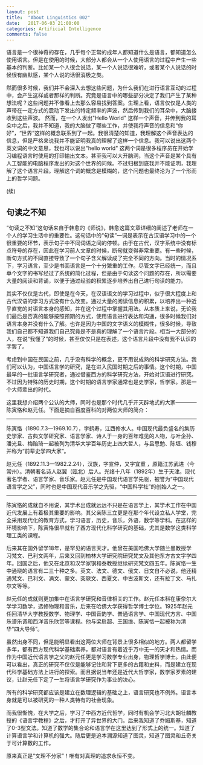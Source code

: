 ```yaml
---
layout: post
title:  "About Linguistics 002"
date:   2017-06-03 21:00:00
categories: Artificial Intelligence
comments: false
---
```


语言是一个很神奇的存在，几乎每个正常的成年人都知道什么是语言，都知道怎么使用语言。但是在使用的时候，大部分人都会从一个人使用语言的过程中产生一些基本的判断。比如某一个人很会说话，某一个人说话很难听，或者某个人说话的时候很有幽默感，某个人说的话很消极之类。

 <!--more-->
然而很多时候，我们并不会深入去想这些问题，为什么我们在进行语言互动的过程中，会产生这样或者那样的判断。究竟是语言中的哪些部分决定了我们产生了某种想法呢？这些问题并不像看上去那么容易找到答案。生理上看，语言仅仅是人类的声带在一定方式的震动下发出的特定频率的声波，然后传到我们的耳朵中，大脑接收到这些声波。
然而，在一个人发出"Hello World" 这样一个声音，并传到我的耳朵中之后，我并不知道，我的大脑做了哪些工作，并使我将声音的信息和“你好”，“世界”这样的概念联系到了一起。我很清楚的知道，我理解这个声音表达的信息，但是严格来说我并不能证明我真的理解了这样一个信息。我可以说出这两个英文词的中文意思，我也可以说出"hello world" 这两个词是很多程序员在开始学习编程语言时使用的打印输出文本。甚至我可以大开脑洞，当这个声音是某个具有人工智能的电脑程序发出的对这个世界的问候。不过归根到底我并不能证明，我理解了这个语言片段。理解这个词的概念是模糊的，这个问题也最终沦为了一个形而上的哲学问题。

(续)
## 句读之不知
“句读之不知”这句话来自于韩愈的《师说》，韩愈这篇文章详细的阐述了老师在一个人的学习生活中的重要性。这句话中的“句读”一词是表示在古汉语学习中的一个很重要的环节，表示句子中不同词语之间的停顿。由于在古代，汉字系统中没有标点符号的存在，因此在学习前人文章的时候，断句就变得非常重要。有一些时候，断句方式的不同直接导致了一个句子含义解读成了完全不同的方向。当时的情况系下，学习语言，至少是书面语言是一个十分繁重的工作。尽管文字已经统一，而且单个文字的书写经过了系统的简化过程，但是由于句读这个问题的存在，所以需要大量的阅读和背诵，以便于通过经验的积累逐步培养出自己进行句读的能力。

其实不仅仅是古代，即使是在今天，在汉语语文的学习过程中，似乎很大程度上和古代汉语的学习方式没有什么改变。通过大量的阅读信息的积累，以培养出一种近乎直觉的对语言本身的感知，并在这个过程中掌握其用法。从本质上来说，无论我们最后是否真的能够按照预期的方式，使用语言进行表达和沟通，很多时候我们对语言本身并没有什么了解。也许是因为中国的文字语义的模糊性，很多时候，导致我们自己都不知道我们自己究竟是不是真的理解了一个语言片段。相当一大部分的人，在说“我懂了”的时候，甚至仅仅只是在表述，这个语言片段中没有我不认识的字罢了。

考虑到中国在民国之前，几乎没有科学的概念，更不用说成熟的科学研究方法。我们可以认为，中国语言学的研究，是在进入民国时期之后的事情。这个时期，中国最早的一批语言学研究者，通过借鉴西方的科学研究方法，开始对汉语进行研究。不过因为特殊的历史时期，这个时期的语言学家通常也是史学家，哲学家。那是一个大师辈出的时代。

这里我想介绍两个公认的大师，同时也是那个时代几乎开天辟地式的大家————陈寅恪和赵元任。下面是摘自百度百科的对两位大师的简介：

-----

陈寅恪（1890.7.3—1969.10.7），字鹤寿，江西修水人。中国现代最负盛名的集历史学家、古典文学研究家、语言学家、诗人于一身的百年难见的人物，与叶企孙、潘光旦、梅贻琦一起被列为清华大学百年历史上四大哲人，与吕思勉、陈垣、钱穆并称为“前辈史学四大家”。

赵元任（1892.11.3—1982.2.24），汉族，字宣仲，又字宜重 ，原籍江苏武进（今常州）。清朝著名诗人赵翼（瓯北）后人。光绪十八年（1892年）生于天津。现代著名学者、语言学家、音乐家。赵元任是中国现代语言学先驱，被誉为“中国现代语言学之父”，同时也是中国现代音乐学之先驱，“中国科学社”的创始人之一。

-----

陈寅恪的成就自不用说，其学术出成就远远不只是在语言学上，其学术工作在中国近代发展上有着极其重要的影响。其父亲陈三立更是在那个年代设立私人学堂，完全采用现代化的教育方式，学习语言，历史，音乐，外语，数学等学科。在这样的环境影响下，陈寅恪很早就有了西方现代化科学研究的基础，尤其是数学这类科学理工类的课程。

后来其在国外留学18年，是罕见的语言天才。他曾在美国哈佛大学随兰曼教授学习梵文、巴利文两年，后来又回到柏林大学研究院研究梵文及其他东方古文字学四年。回国之后，他又在北京和汉学家钢和泰教授继续研究梵文四五年。陈寅恪一生中通晓的语言有二三十种之多。英文、法文、德文、俄文、日文自不必说，他还精通梵文、巴利文、满文、蒙文、突厥文、西夏文、中古波斯文，还有拉丁文、马扎尔文等等。

赵元任的成就则更加集中在语言学研究和音律相关的工作。赵元任本科在康奈尔大学学习数学，选修物理和音乐，后来在哈佛大学获得哲学博士学位。1925年赵元任回清华大学教授数学、物理学、中国音韵学、普通语言学、中国现代方言、中国乐谱乐调和西洋音乐欣赏等课程。他与梁启超、王国维、陈寅恪一起被称为清华“四大导师”。

虽然出身不同，但是能明显看出这两位大师在背景上很多相似的地方。两人都留学多年，都有西方现代科学基础素养，都对语言有着近乎万中无一的天才和热情。而作为中国近代语言学之父的赵元任更是学习数学专业出身，物理哲学博士。由此便可以看出，真正的研究不仅仅是能够记住和背下更多的古籍和史料，而是建立在现代科学基础方法上进行的探索。而且据说当年还是近代大哲学家，数学家罗素的建议，让赵元任下定了一生将语言学研究作为事业的决心。

所有的科学研究都应该是建立在数理逻辑的基础之上，语言研究也不例外。语言本身就是可以被研究的一种人类特有的社会现象。

而我很惭愧，在大学之后，学习了中西方近代哲学，同时有机会学习北大胡壮麟教授的《语言学教程》之后，才打开了异世界的大门。后来我知道了乔姆斯基，知道了0-3型文法。知道了数学的集合论和语言学在这里达到了形式上的统一。知道了计算语言学和计算机的强大。随后更是追本溯源知道了图灵，知道了图灵和丘奇关于可计算数的工作。

原来真正是“文理不分家”！唯有对真理的追求永恒不变。
